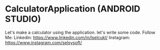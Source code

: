 # CalculatorApplication (ANDROID STUDIO)
Let's make a calculator using the application. let's write some code.
Follow Me: 
Linkedin: https://www.linkedin.com/in/lselcukl/ 
Instagram: https://www.instagram.com/selsysoft/
